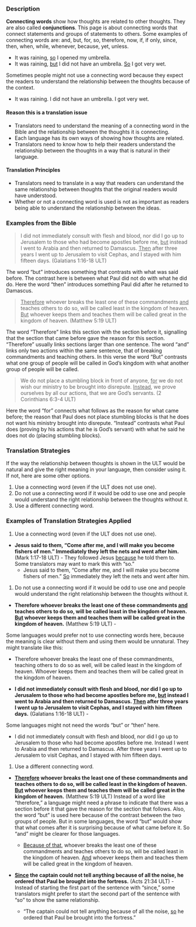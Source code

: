 

### Description

**Connecting words** show how thoughts are related to other thoughts. They are also called **conjunctions**. This page is about connecting words that connect statements and groups of statements to others. Some examples of connecting words are: and, but, for, so, therefore, now, if, if only, since, then, when, while, whenever, because, yet, unless.

* It was raining, <u>so</u>  I opened my umbrella.
* It was raining, <u>but</u>  I did not have an umbrella. <u>So</u> I got very wet.

Sometimes people might not use a connecting word because they expect the readers to understand the relationship between the thoughts because of the context.

* It was raining. I did not have an umbrella. I got very wet.

#### Reason this is a translation issue

* Translators need to understand the meaning of a connecting word in the Bible and the relationship between the thoughts it is connecting.
* Each language has its own ways of showing how thoughts are related.
* Translators need to know how to help their readers understand the relationship between the thoughts in a way that is natural in their language.

#### Translation Principles

* Translators need to translate in a way that readers can understand the same relationship between thoughts that the original readers would have understood.
* Whether or not a connecting word is used is not as important as readers being able to understand the relationship between the ideas.

### Examples from the Bible

>I did not immediately consult with flesh and blood, nor did I go up to Jerusalem to those who had become apostles before me, <u>but</u> instead I went to Arabia and then returned to Damascus. <u>Then</u> after three years I went up to Jerusalem to visit Cephas, and I stayed with him fifteen days. (Galatians 1:16-18 ULT)

The word “but” introduces something that contrasts with what was said before. The contrast here is between what Paul did not do with what he did do. Here the word “then” introduces something Paul did after he returned to Damascus.

><u>Therefore</u> whoever breaks the least one of these commandments <u>and</u> teaches others to do so, will be called least in the kingdom of heaven. <u>But</u> whoever keeps them and teaches them will be called great in the kingdom of heaven. (Matthew 5:19 ULT)

The word “Therefore” links this section with the section before it, signalling that the section that came before gave the reason for this section. “Therefore” usually links sections larger than one sentence. The word “and” links only two actions within the same sentence, that of breaking commandments and teaching others. In this verse the word “But” contrasts what one group of people will be called in God’s kingdom with what another group of people will be called.

>We do not place a stumbling block in front of anyone, <u>for</u> we do not wish our ministry to be brought into disrepute. <u>Instead</u>, we prove ourselves by all our actions, that we are God’s servants. (2 Corinthians 6:3-4 ULT)

Here the word “for” connects what follows as the reason for what came before; the reason that Paul does not place stumbling blocks is that he does not want his ministry brought into disrepute. “Instead” contrasts what Paul does (proving by his actions that he is God’s servant) with what he said he does not do (placing stumbling blocks).


### Translation Strategies

If the way the relationship between thoughts is shown in the ULT would be natural and give the right meaning in your language, then consider using it. If not, here are some other options.

1. Use a connecting word (even if the ULT does not use one).
1. Do not use a connecting word if it would be odd to use one and people would understand the right relationship between the thoughts without it.
1. Use a different connecting word.

### Examples of Translation Strategies Applied

1. Use a connecting word (even if the ULT does not use one).

* **Jesus said to them, “Come after me, and I will make you become fishers of men.” Immediately they left the nets and went after him.**  (Mark 1:17-18 ULT) - They followed Jesus <u>because</u> he told them to. Some translators may want to mark this with “so.”
  * Jesus said to them, “Come after me, and I will make you become fishers of men.” <u>So</u>  immediately they left the nets and went after him.

1. Do not use a connecting word if it would be odd to use one and people would understand the right relationship between the thoughts without it.

* **Therefore whoever breaks the least one of these commandments <u>and</u> teaches others to do so, will be called least in the kingdom of heaven. <u>But</u> whoever keeps them and teaches them will be called great in the kingdom of heaven.** (Matthew 5:19 ULT) -

Some languages would prefer not to use connecting words here, because the meaning is clear without them and using them would be unnatural. They might translate like this:

* Therefore whoever breaks the least one of these commandments, teaching others to do so as well, will be called least in the kingdom of heaven. Whoever keeps them and teaches them will be called great in the kingdom of heaven.

* **I did not immediately consult with flesh and blood, nor did I go up to Jerusalem to those who had become apostles before me, <u>but</u> instead I went to Arabia and then returned to Damascus. <u>Then</u>  after three years I went up to Jerusalem to visit Cephas, and I stayed with him fifteen days.**  (Galatians 1:16-18 ULT) -

Some languages might not need the words “but” or “then” here.

* I did not immediately consult with flesh and blood, nor did I go up to Jerusalem to those who had become apostles before me. Instead I went to Arabia and then returned to Damascus. After three years I went up to Jerusalem to visit Cephas, and I stayed with him fifteen days.

1. Use a different connecting word.

* **<u>Therefore</u> whoever breaks the least one of these commandments and teaches others to do so, will be called least in the kingdom of heaven. <u>But</u> whoever keeps them and teaches them will be called great in the kingdom of heaven.**  (Matthew 5:19 ULT) Instead of a word like “therefore,” a language might need a phrase to indicate that there was a section before it that gave the reason for the section that follows. Also, the word “but” is used here because of the contrast between the two groups of people. But in some languages, the word “but” would show that what comes after it is surprising because of what came before it. So “and” might be clearer for those languages.
  * <u>Because of that</u>, whoever breaks the least one of these commandments and teaches others to do so, will be called least in the kingdom of heaven. <u>And</u> whoever keeps them and teaches them will be called great in the kingdom of heaven.

* **<u>Since</u> the captain could not tell anything because of all the noise, he ordered that Paul be brought into the fortress.**  (Acts 21:34 ULT) - Instead of starting the first part of the sentence with “since,” some translators might prefer to start the second part of the sentence with “so” to show the same relationship.
  * “The captain could not tell anything because of all the noise, <u>so</u> he ordered that Paul be brought into the fortress.”

